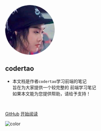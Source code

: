 <img width="160px" style="border-radius: 50%" bor src="style/sandy.jpg">

## **codertao**

- 本文档是作者`codertao`学习前端的笔记<br>旨在为大家提供一个较完整的 前端学习笔记<br>如果本文能为您提供帮助，请给予支持！

<span id="busuanzi_container_site_pv" style='display:none'>
    👀 本站总访问量：<span id="busuanzi_value_site_pv"></span> 次
</span>
<span id="busuanzi_container_site_uv" style='display:none'>
    | 🚴‍♂️ 本站总访客数：<span id="busuanzi_value_site_uv"></span> 人
</span>

<br>

[GitHub](https://github.com/likesandy)
[开始阅读](/readme?id=🎨-前言)

![color](#fff)
